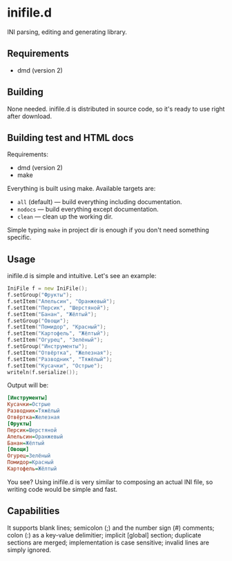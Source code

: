 inifile.d
=========

INI parsing, editing and generating library.

Requirements
------------
* dmd (version 2)

Building
--------
None needed. inifile.d is distributed in source code, so it's ready to use right after download.

Building test and HTML docs
---------------------------
Requirements:
* dmd (version 2)
* make

Everything is built using make. Available targets are:
* `all` (default) &mdash; build everything including documentation.
* `nodocs` &mdash; build everything except documentation.
* `clean` &mdash; clean up the working dir.

Simple typing `make` in project dir is enough if you don't need something specific.

Usage
-----
inifile.d is simple and intuitive. Let's see an example:

```d
IniFile f = new IniFile();
f.setGroup("Фрукты");
f.setItem("Апельсин", "Оранжевый");
f.setItem("Персик", "Шерстяной");
f.setItem("Банан", "Жёлтый");
f.setGroup("Овощи");
f.setItem("Помидор", "Красный");
f.setItem("Картофель", "Жёлтый");
f.setItem("Огурец", "Зелёный");
f.setGroup("Инструменты");
f.setItem("Отвёртка", "Железная");
f.setItem("Разводник", "Тяжёлый");
f.setItem("Кусачки", "Острые");
writeln(f.serialize());
```

Output will be:
```ini
[Инструменты]
Кусачки=Острые
Разводник=Тяжёлый
Отвёртка=Железная
[Фрукты]
Персик=Шерстяной
Апельсин=Оранжевый
Банан=Жёлтый
[Овощи]
Огурец=Зелёный
Помидор=Красный
Картофель=Жёлтый
```

You see? Using inifile.d is very similar to composing an actual INI file, so writing code would be simple and fast.

Capabilities
------------
It supports blank lines; semicolon (;) and the number sign (#) comments; colon (:) as a key-value delimitier; implicit [global] section; duplicate sections are merged; implementation is case sensitive; invalid lines are simply ignored.
